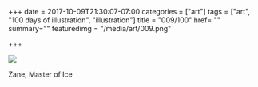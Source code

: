 +++
date = 2017-10-09T21:30:07-07:00
categories = ["art"]
tags = ["art", "100 days of illustration", "illustration"]
title = "009/100"
href= ""
summary=""
featuredimg = "/media/art/009.png"

+++

<img src="/media/art/009.png" />

Zane, Master of Ice
